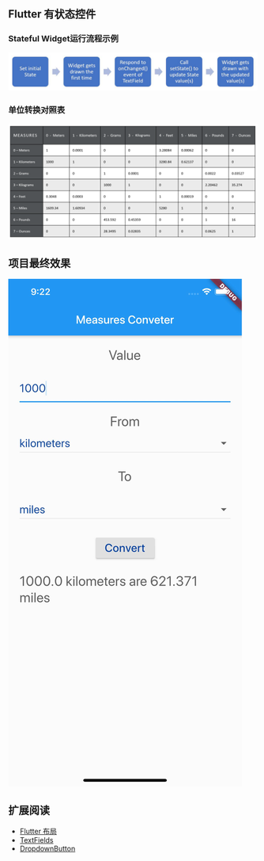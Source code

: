 ## Flutter 有状态控件

### Stateful Widget运行流程示例

<img src="../images/stateful-widget.jpg" alt="Stateful Widget运行流程" >

### 单位转换对照表
<img src="../images/measures.png" alt="单位转换对照表" >

## 项目最终效果

<img src="../images/converter.jpg" alt="项目最终效果" >

## 扩展阅读

* [Flutter 布局](https://flutter.dev/docs/development/ui/layout)
* [TextFields](https://flutter.dev/docs/cookbook/forms/text-input)
* [DropdownButton](https://docs.flutter.io/flutter/material/DropdownButton-class.html)
